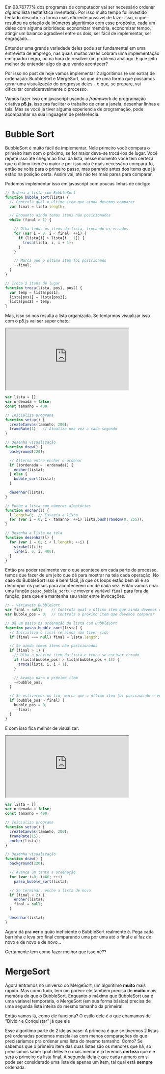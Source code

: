 
<!--
 Título:
  - Visualizando Bubble e Merge Sort em p5.js
 Sugestões de Subtítulos:
  - Computador com TOC vs Código de Barras
-->

Em 98.76777% dos programas de computador vai ser necessário ordenar *alguma*
lista (estatística inventada). Por isso muito tempo foi investido tentado
descobrir a forma mais eficiente possível de fazer isso, o que resultou na
criação de inúmeros algoritimos com esse propósito, cada um deles com alguma
prioridade: economizar memória, economizar tempo, atingir um balanco agradável
entre os dois, ser fácil de implementar, ser engraçado...

Entender uma grande variedade deles pode ser fundamental em uma entrevista de
emprego, nas quais muitas vezes cobram uma implementação em quadro negro, ou na
hora de resolver um problema análogo. E que jeito melhor de entender algo do
que vendo acontecer?

Por isso no post de hoje vamos implementar 2 algoritimos (e um extra) de
ordenação: BubbleSort e MergeSort, só que de uma forma que possamos gerar uma
visualização do progresso deles - o que, se prepare, vai dificultar
consideravelmente o processo.

Vamos fazer isso em javascript usando a *framework* de programação criativa
**p5.js**, isso pra facilitar o trabalho de criar a janela, desenhar linhas e
tals. Mas se você já tiver alguma experiencia de programação, pode acompanhar
na sua linguagem de preferência.

# Bubble Sort

BubbleSort é muito fácil de implementar. Nele primeiro você compara o primeiro
item com o próximo, se for maior deve-se trocá-los de lugar. Você repete isso
até chegar ao final da lista, nesse momento você tem certeza que o último item
é o maior e por isso não é mais necessário compará-lo, então se volta para o
primeiro passo, mas parando antes dos items que já estão na posição certa.
Assim vai, até não ter mais pares para comparar.

Podemos implementar isso em javascript com poucas linhas de código:

```javascript
// Ordena a lista com BubbleSort
function bubble_sort(lista) {
  // Controla qual o último item que ainda devemos comparar
  var final = lista.length;

  // Enquanto ainda temos itens não posicionados
  while (final > 1) {

    // Olha todos os items da lista, trocando os errados
    for (var i = 0; i < final; ++i) {
      if (lista[i] > lista[i + 1]) {
        troca(lista, i, i + 1);
      }
    }

    // Marca que o último item foi posicionado
    --final;
  }
}

// Troca 2 itens de lugar
function troca(lista, pos1, pos2) {
  var temp = lista[pos1];
  lista[pos1] = lista[pos2];
  lista[pos2] = temp;
}
```

Mas, isso só nos resulta a lista organizada. Se tentarmos visualizar isso com o
p5.js vai ser super chato:

<iframe style="width: 400px; height: 200px; overflow: hidden;" scrolling="no" frameborder="10"
src="https://editor.p5js.org/eduardommosko@gmail.com/embed/4OqLkrUQ3"></iframe>

```javascript
var lista = [];
var ordenada = false;
const tamanho = 400;

// Inicializa programa
function setup() {
  createCanvas(tamanho, 200);
  frameRate(1);  // Atualiza uma vez a cada segundo
}

// Desenha visualização
function draw() {
  background(220);

  // Alterna entre encher e ordenar
  if ((ordenada = !ordenada)) {
    encher(lista);
  } else {
    bubble_sort(lista);
  }

  desenhar(lista);
}

// Enche a lista com números aleatórios
function encher(l) {
  l.length=0;  // Esvazia a lista
  for (var i = 0; i < tamanho; ++i) lista.push(random(0, 255));
}

// Desenha a lista na tela
function desenhar(l) {
  for (var i = 0; i < l.length; ++i) {
    stroke(l[i]);
    line(i, 0, i, 400);
  }
}
```

Então pra poder realmente ver o que acontece em cada parte do processo, temos
que fazer de um jeito que dê para mostrar na tela cada operação. No caso do
BubbleSort isso é bem fácil, já que os loops estão bem ali é só decompor os
passos para acontecerem um de cada vez. Então vamos criar uma função
`passo_bubble_sort()` e mover a variável `final` para fora da função, para que
ela mantenha seu valor entre invocações.


```javascript
// - Váriaveis BubbleSort
var final = null;    // Controla qual o último item que ainda devemos comparar
var bubble_pos = 0;  // Controla o próximo item que devemos comparar

// Dá um passo na ordenação da lista com BubbleSort
function passo_bubble_sort(lista) {
  // Inicializa o final se ainda não tiver sido
  if (final === null) final = lista.length;

  // Se ainda temos itens não posicionados
  if (final > 1) {
    // Olha o próximo item da lista e troca se estiver errado
    if (lista[bubble_pos] > lista[bubble_pos + 1]) {
      troca(lista, i, i + 1);
    }

    // Avança para o próximo item
    ++bubble_pos;
  }

  // Se estivermos no fim, marca que o último item foi posicionado e volta pro começo
  if (bubble_pos > final) {
    bubble_pos = 0;
    --final;
  }
}
```

E com isso fica melhor de visualizar:

<iframe style="width: 400px; height: 200px; overflow: hidden;" scrolling="no" frameborder="10"
src="https://editor.p5js.org/eduardommosko@gmail.com/embed/k4uOl16VR"></iframe>

```javascript
var lista = [];
var ordenada = false;
const tamanho = 400;

// Inicializa programa
function setup() {
  createCanvas(tamanho, 200);
  frameRate(15);
  encher(lista);
}

// Desenha visualização
function draw() {
  background(220);

  // Avança um tanto a ordenação
  for (var i=0; i<60; ++i)
    passo_bubble_sort(lista);

  // Se terminar, enche a lista de novo
  if (final < 2) {
    encher(lista);
    final = null;
  }

  desenhar(lista);
}
```

Agora dá pra **ver** o quão ineficiente o BubbleSort realmente é. Pega cada
barrinha e leva pro final comparando uma por uma até o final e aí faz de novo e
de novo e de novo...

Certamente tem como fazer melhor que isso né??

# MergeSort

Agora entramos no universo do MergeSort, um algoritimo **muito** mais rápido.
Mas como tudo, tem um porém: ele também precisa de **muito** mais memória do
que o BubbleSort. Enquanto o máximo que BubbleSort usa é uma váriavel
temporária, o MergeSort (em sua forma básica) precisa de uma segunda lista
inteira do mesmo tamanho da primeira!

Então vamos lá, como ele funciona? O estilo dele é o que chamamos de "Dividir e
Conquistar" já que ele

Esse algoritimo parte de 2 ideias base: A primeira é que se tivermos 2 listas
pré ordenadas podemos mescla-las com menos comparações do que precisáriamos pra
ordenar uma lista do mesmo tamanho. Como? Se sabemos que o primeiro item das
duas listas são os menores que há, só precisamos saber qual deles é o mais
menor e já teremos **certeza** que ele será o primeiro da lista final. A
segunda ideia é que cada número em si pode ser considerado uma lista de apenas
um item, tal qual está **sempre** ordenada.


